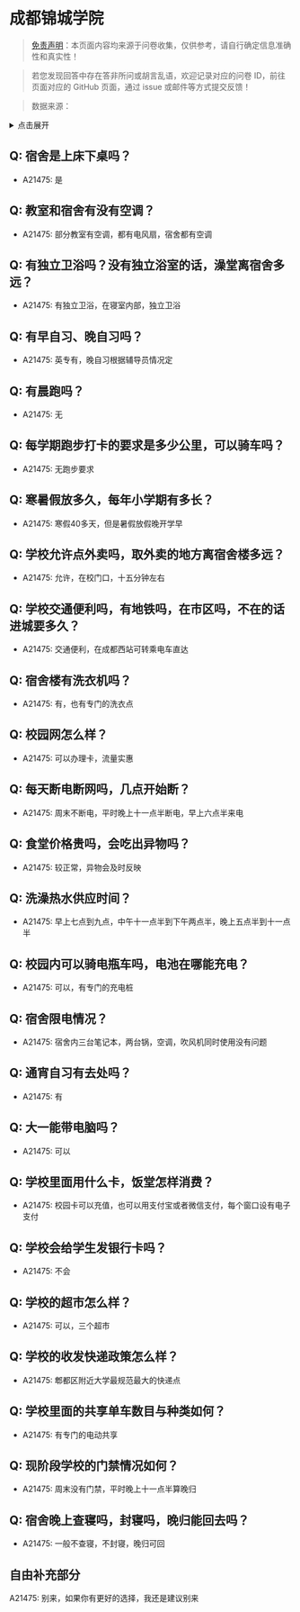 # 成都锦城学院

> [免责声明](https://colleges.chat/#_3)：本页面内容均来源于问卷收集，仅供参考，请自行确定信息准确性和真实性！

> 若您发现回答中存在答非所问或胡言乱语，欢迎记录对应的问卷 ID，前往页面对应的 GitHub 页面，通过 issue 或邮件等方式提交反馈！

> 数据来源：

<details><summary>点击展开</summary>
<ul>
<li>A21475: 1349369088@qq.com (2024 年 02 月)</li>
</ul>
</details>

## Q: 宿舍是上床下桌吗？

- A21475: 是

## Q: 教室和宿舍有没有空调？

- A21475: 部分教室有空调，都有电风扇，宿舍都有空调

## Q: 有独立卫浴吗？没有独立浴室的话，澡堂离宿舍多远？

- A21475: 有独立卫浴，在寝室内部，独立卫浴

## Q: 有早自习、晚自习吗？

- A21475: 英专有，晚自习根据辅导员情况定

## Q: 有晨跑吗？

- A21475: 无

## Q: 每学期跑步打卡的要求是多少公里，可以骑车吗？

- A21475: 无跑步要求

## Q: 寒暑假放多久，每年小学期有多长？

- A21475: 寒假40多天，但是暑假放假晚开学早

## Q: 学校允许点外卖吗，取外卖的地方离宿舍楼多远？

- A21475: 允许，在校门口，十五分钟左右

## Q: 学校交通便利吗，有地铁吗，在市区吗，不在的话进城要多久？

- A21475: 交通便利，在成都西站可转乘电车直达

## Q: 宿舍楼有洗衣机吗？

- A21475: 有，也有专门的洗衣点

## Q: 校园网怎么样？

- A21475: 可以办理卡，流量实惠

## Q: 每天断电断网吗，几点开始断？

- A21475: 周末不断电，平时晚上十一点半断电，早上六点半来电

## Q: 食堂价格贵吗，会吃出异物吗？

- A21475: 较正常，异物会及时反映

## Q: 洗澡热水供应时间？

- A21475: 早上七点到九点，中午十一点半到下午两点半，晚上五点半到十一点半

## Q: 校园内可以骑电瓶车吗，电池在哪能充电？

- A21475: 可以，有专门的充电桩

## Q: 宿舍限电情况？

- A21475: 宿舍内三台笔记本，两台锅，空调，吹风机同时使用没有问题

## Q: 通宵自习有去处吗？

- A21475: 有

## Q: 大一能带电脑吗？

- A21475: 可以

## Q: 学校里面用什么卡，饭堂怎样消费？

- A21475: 校园卡可以充值，也可以用支付宝或者微信支付，每个窗口设有电子支付

## Q: 学校会给学生发银行卡吗？

- A21475: 不会

## Q: 学校的超市怎么样？

- A21475: 可以，三个超市

## Q: 学校的收发快递政策怎么样？

- A21475: 郫都区附近大学最规范最大的快递点

## Q: 学校里面的共享单车数目与种类如何？

- A21475: 有专门的电动共享

## Q: 现阶段学校的门禁情况如何？

- A21475: 周末没有门禁，平时晚上十一点半算晚归

## Q: 宿舍晚上查寝吗，封寝吗，晚归能回去吗？

- A21475: 一般不查寝，不封寝，晚归可回

## 自由补充部分

A21475: 别来，如果你有更好的选择，我还是建议别来